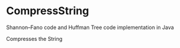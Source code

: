 # CompressString
Shannon–Fano code and Huffman Tree code implementation in Java

Compresses the String
